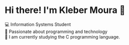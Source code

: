 # Hi there! I'm Kleber Moura 👋  

💻 Information Systems Student  
🚀 Passionate about programming and technology  
🌱 I am currently studying the C programming language.

